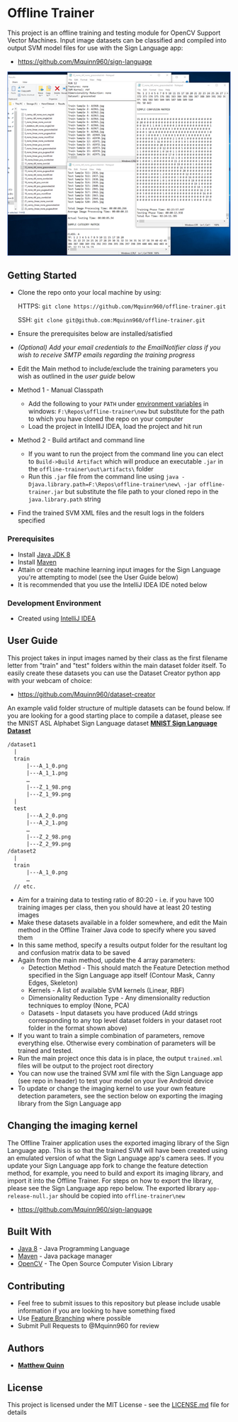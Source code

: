 # Offline Trainer
This project is an offline training and testing module for OpenCV Support Vector Machines. Input image datasets can be classified and compiled into output SVM model files for use with the Sign Language app:

* https://github.com/Mquinn960/sign-language

![Alt text](/Preview.png?raw=true "Preview")

## Getting Started

* Clone the repo onto your local machine by using:

    HTTPS: ```git clone https://github.com/Mquinn960/offline-trainer.git```
    
    SSH: ```git clone git@github.com:Mquinn960/offline-trainer.git```
   
* Ensure the prerequisites below are installed/satisfied

* *(Optional) Add your email credentials to the EmailNotifier class if you wish to receive SMTP emails regarding the training progress*

* Edit the Main method to include/exclude the training parameters you wish as outlined in the *user guide* below

* Method 1 - Manual Classpath
    * Add the following to your ```PATH``` under [environment variables](https://www.java.com/en/download/help/path.xml) in windows: ```F:\Repos\offline-trainer\new``` but substitute for the path to which you have cloned the repo on your computer
    * Load the project in IntellIJ IDEA, load the project and hit run

* Method 2 - Build artifact and command line
    * If you want to run the project from the command line you can elect to ```Build->Build Artifact``` which will produce an executable ```.jar``` in the ```offline-trainer\out\artifacts\``` folder
    * Run this ```.jar``` file from the command line using ```java -Djava.library.path=F:\Repos\offline-trainer\new\ -jar offline-trainer.jar``` but substitute the file path to your cloned repo in the ```java.library.path``` string

* Find the trained SVM XML files and the result logs in the folders specified

### Prerequisites

* Install [Java JDK 8](https://www.oracle.com/technetwork/java/javase/downloads/jdk8-downloads-2133151.html)
* Install [Maven](https://maven.apache.org/)
* Attain or create machine learning input images for the Sign Language you're attempting to model (see the User Guide below)
* It is recommended that you use the IntelliJ IDEA IDE noted below

### Development Environment

* Created using [IntelliJ IDEA](https://www.jetbrains.com/idea/)

## User Guide

This project takes in input images named by their class as the first filename letter from "train" and "test" folders within the main dataset folder itself. To easily create these datasets you can use the Dataset Creator python app with your webcam of choice:

* https://github.com/Mquinn960/dataset-creator

An example valid folder structure of multiple datasets can be found below. If you are looking for a good starting place to compile a dataset, please see the MNIST ASL Alphabet Sign Language dataset **[MNIST Sign Language Dataset](https://www.kaggle.com/datamunge/sign-language-mnist)**

```
/dataset1
  |
  train
      |---A_1_0.png
      |---A_1_1.png
      …
      |---Z_1_98.png
      |---Z_1_99.png
  |
  test
      |---A_2_0.png
      |---A_2_1.png
      …
      |---Z_2_98.png
      |---Z_2_99.png
/dataset2
  |
  train
      |---A_1_0.png
      …
  // etc.
```
* Aim for a training data to testing ratio of 80:20 - i.e. if you have 100 training images per class, then you should have at least 20 testing images
* Make these datasets available in a folder somewhere, and edit the Main method in the Offline Trainer Java code to specify where you saved them
* In this same method, specify a results output folder for the resultant log and confusion matrix data to be saved
* Again from the main method, update the 4 array parameters:
  * Detection Method - This should match the Feature Detection method specified in the Sign Language app itself (Contour Mask, Canny Edges, Skeleton)
  * Kernels - A list of available SVM kernels (Linear, RBF)
  * Dimensionality Reduction Type - Any dimensionality reduction techniques to employ (None, PCA)
  * Datasets - Input datasets you have produced (Add strings corresponding to any top level dataset folders in your dataset root folder in the format shown above)
* If you want to train a simple combination of parameters, remove everything else. Otherwise every combination of parameters will be trained and tested.
* Run the main project once this data is in place, the output ```trained.xml``` files will be output to the project root directory
* You can now use the trained SVM xml file with the Sign Language app (see repo in header) to test your model on your live Android device
* To update or change the imaging kernel to use your own feature detection parameters, see the section below on exporting the imaging library from the Sign Language app

## Changing the imaging kernel

The Offline Trainer application uses the exported imaging library of the Sign Language app. This is so that the trained SVM will have been created using an emulated version of what the Sign Language app's camera sees. If you update your Sign Language app fork to change the feature detection method, for example, you need to build and export its imaging library, and import it into the Offline Trainer. For steps on how to export the library, please see the Sign Language app repo below. The exported library ```app-release-null.jar``` should be copied into ```offline-trainer\new```

* https://github.com/Mquinn960/sign-language

## Built With

* [Java 8](https://www.oracle.com/technetwork/java/javase/overview/java8-2100321.html) - Java Programming Language
* [Maven](https://maven.apache.org/) - Java package manager
* [OpenCV](https://opencv.org/) - The Open Source Computer Vision Library 

## Contributing

* Feel free to submit issues to this repository but please include usable information if you are looking to have something fixed
* Use [Feature Branching](https://www.atlassian.com/git/tutorials/comparing-workflows/feature-branch-workflow) where possible
* Submit Pull Requests to @Mquinn960 for review

## Authors

* **[Matthew Quinn](http://mquinn.co.uk)**

## License

This project is licensed under the MIT License - see the [LICENSE.md](LICENSE.md) file for details

